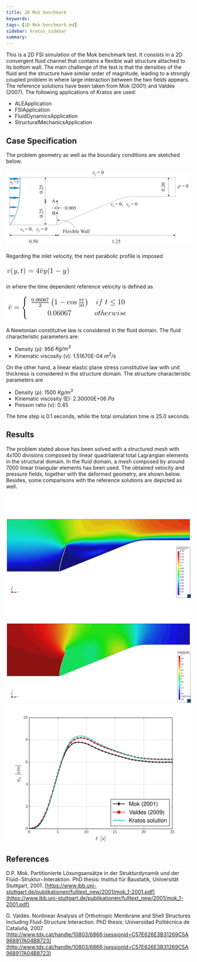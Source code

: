 ```yaml
---
title: 2D Mok benchmark
keywords: 
tags: [2D-Mok-benchmark.md]
sidebar: kratos_sidebar
summary: 
---
```



This is a 2D FSI simulation of the Mok benchmark test. It consists in a 2D convergent fluid channel that contains a flexible wall structure attached to its bottom wall. The main challenge of the test is that the densities of the fluid and the structure have similar order of magnitude, leading to a strongly coupled problem in where large interaction between the two fields appears. The reference solutions have been taken from  Mok (2001) and Valdés (2007). The following applications of Kratos are used:
* ALEApplication
* FSIApplication 
* FluidDynamicsApplication
* StructuralMechanicsApplication

## Case Specification
The problem geometry as well as the boundary conditions are sketched below. 

![Mok benchmark geometry.](https://raw.githubusercontent.com/KratosMultiphysics/Documentation/master/Wiki_files/Application_cases/2D_mok_benchmark/Mok_benchmark_geometry.png)

Regarding the inlet velocity, the next parabolic profile is imposed

![](https://raw.githubusercontent.com/KratosMultiphysics/Documentation/master/Wiki_files/Application_cases/2D_mok_benchmark/Mok_inlet_formula_1.png)

in where the time dependent reference velocity is defined as

![](https://raw.githubusercontent.com/KratosMultiphysics/Documentation/master/Wiki_files/Application_cases/2D_mok_benchmark/Mok_inlet_formula_2.png)

A Newtonian constitutive law is considered in the fluid domain. The fluid characteristic parameters are:
* Density (&rho;): 956 _Kg/m<sup>3</sup>_
* Kinematic viscosity (&nu;): 1.51670E-04 _m<sup>2</sup>/s_

On the other hand, a linear elastic plane stress constitutive law with unit thickness is considered in the structure domain. The structure characteristic parameters are
* Density (&rho;): 1500 _Kg/m<sup>3</sup>_
* Kinematic viscosity (E):  2.30000E+06 _Pa_
* Poisson ratio (&nu;): 0.45 

The time step is 0.1 seconds, while the total simulation time is 25.0 seconds.

## Results
The problem stated above has been solved with a structured mesh with 4x100 divisions composed by linear quadrilateral total Lagrangian elements in the structural domain. In the fluid domain, a mesh composed by around 7000 linear triangular elements has been used. The obtained velocity and pressure fields, together with the deformed geometry, are shown below. Besides, some comparisons with the reference solutions are depicted as well. 

![Obtained velocity field (t = 25.0).](https://raw.githubusercontent.com/KratosMultiphysics/Documentation/master/Wiki_files/Application_cases/2D_mok_benchmark/Mok_velocity_field.png)
![Obtained pressure field (t = 25.0).](https://raw.githubusercontent.com/KratosMultiphysics/Documentation/master/Wiki_files/Application_cases/2D_mok_benchmark/Mok_pressure_field.png)
![Point A horizontal displacement comparison.](https://raw.githubusercontent.com/KratosMultiphysics/Documentation/master/Wiki_files/Application_cases/2D_mok_benchmark/Mok_ux_A.png)

## References
D.P. Mok. Partitionierte Lösungsansätze in der Strukturdynamik und der Fluid−Struktur−Interaktion. PhD thesis: Institut für Baustatik, Universität Stuttgart, 2001. [https://www.ibb.uni-stuttgart.de/publikationen/fulltext_new/2001/mok_1-2001.pdf](https://www.ibb.uni-stuttgart.de/publikationen/fulltext_new/2001/mok_1-2001.pdf)

G. Valdés. Nonlinear Analysis of Orthotropic Membrane and Shell Structures Including Fluid-Structure Interaction. PhD thesis: Universidad Politécnica de Cataluña, 2007. [http://www.tdx.cat/handle/10803/6866;jsessionid=C57E626E3B31269C5A968917A04B8723](http://www.tdx.cat/handle/10803/6866;jsessionid=C57E626E3B31269C5A968917A04B8723)